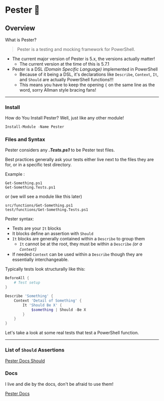 # Pester 🧪

## Overview

What is Pester?

> Pester is a testing and mocking framework for PowerShell.

- The current major version of Pester is 5.x, the versions actually matter!
    - The current version at the time of this is 5.7.1
- Pester is a DSL _(Domain Specific Language)_ implemented in PowerShell
    - Because of it being a DSL, it's declarations like `Describe`, `Context`, `It`, and `Should` are actually PowerShell functions!!!
    - This means you have to keep the opening `{` on the same line as the word, sorry Allman style bracing fans!

---

### Install

How do You Install Pester?
Well, just like any other module!

```powershell
Install-Module -Name Pester
```

### Files and Syntax

Pester considers any _**.Tests.ps1**_ to be Pester test files.

Best practices generally ask your tests either live next to the files they are for, or in a specific test directory.

Example :

```text
Get-Something.ps1
Get-Something.Tests.ps1
```

or (we will see a module like this later)

```text
src/functions/Get-Something.ps1
test/functions/Get-Something.Tests.ps1
```

Pester syntax:

- Tests are your `It` blocks
- It blocks define an assertion with `Should`
- `It` blocks are generally contained within a `Describe` to group them
    - `It` cannot be at the root, they must be within a `Describe` _(or a `Context`)_
- If needed `Context` can be used within a `Describe` though they are essentially interchangeable.

Typically tests look structurally like this:

```powershell
BeforeAll {
    # Test setup
}

Describe 'Something' {
    Context 'Detail of Something' {
        It 'Should Be X' {
            $something | Should -Be X
        }
    }
}
```

Let's take a look at some real tests that test a PowerShell function.

---

### List of `Should` Assertions

[Pester Docs Should](https://pester.dev/docs/commands/Should)

### Docs

I live and die by the docs, don't be afraid to use them!

[Pester Docs](https://pester.dev/docs/commands/Should)
